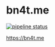 # bn4t.me

[![pipeline status](https://gitlab.com/bn4t/bn4t.me/badges/master/pipeline.svg)](https://gitlab.com/bn4t/bn4t.me/commits/master)

https://bn4t.me